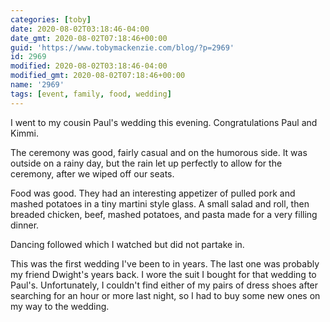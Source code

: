 ```yaml
---
categories: [toby]
date: 2020-08-02T03:18:46-04:00
date_gmt: 2020-08-02T07:18:46+00:00
guid: 'https://www.tobymackenzie.com/blog/?p=2969'
id: 2969
modified: 2020-08-02T03:18:46-04:00
modified_gmt: 2020-08-02T07:18:46+00:00
name: '2969'
tags: [event, family, food, wedding]
---
```


I went to my cousin Paul's wedding this evening.  Congratulations Paul and Kimmi.

<!--more-->

The ceremony was good, fairly casual and on the humorous side.  It was outside on a rainy day, but the rain let up perfectly to allow for the ceremony, after we wiped off our seats.

Food was good.  They had an interesting appetizer of pulled pork and mashed potatoes in a tiny martini style glass.  A small salad and roll, then breaded chicken, beef, mashed potatoes, and pasta made for a very filling dinner.

Dancing followed which I watched but did not partake in.

This was the first wedding I've been to in years.  The last one was probably my friend Dwight's years back.  I wore the suit I bought for that wedding to Paul's.  Unfortunately, I couldn't find either of my pairs of dress shoes after searching for an hour or more last night, so I had to buy some new ones on my way to the wedding.
